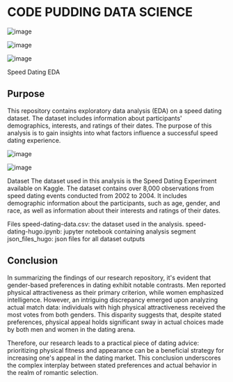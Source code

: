 # CODE PUDDING DATA SCIENCE 

![image](https://github.com/hugotomita1201/code_pudding_data/assets/70402339/81cb218a-29b3-4794-8d34-47b962bafa11)

![image](https://github.com/hugotomita1201/code_pudding_data/assets/70402339/c1f8a5bd-ef8c-4f40-bd16-f1122bdda06c)

![image](https://github.com/hugotomita1201/code_pudding_data/assets/70402339/77540141-9dcc-4a71-bb05-686dcf0aaf7e)

Speed Dating EDA

## Purpose
This repository contains exploratory data analysis (EDA) on a speed dating dataset. The dataset includes information about participants' demographics, interests, and ratings of their dates. The purpose of this analysis is to gain insights into what factors influence a successful speed dating experience.

![image](https://github.com/hugotomita1201/code_pudding_data/assets/70402339/668e8d04-aa6d-4560-a44d-129eeec92190)

![image](https://github.com/hugotomita1201/code_pudding_data/assets/70402339/1ce21495-14f1-404e-9e90-169378276481)


Dataset
The dataset used in this analysis is the Speed Dating Experiment available on Kaggle. The dataset contains over 8,000 observations from speed dating events conducted from 2002 to 2004. It includes demographic information about the participants, such as age, gender, and race, as well as information about their interests and ratings of their dates.

Files
speed-dating-data.csv: the dataset used in the analysis.
speed-dating-hugo.ipynb: jupyter notebook containing analysis segment 
json_files_hugo: json files for all dataset outputs


## Conclusion

In summarizing the findings of our research repository, it's evident that gender-based preferences in dating exhibit notable contrasts. Men reported physical attractiveness as their primary criterion, while women emphasized intelligence. However, an intriguing discrepancy emerged upon analyzing actual match data: individuals with high physical attractiveness received the most votes from both genders. This disparity suggests that, despite stated preferences, physical appeal holds significant sway in actual choices made by both men and women in the dating arena.

Therefore, our research leads to a practical piece of dating advice: prioritizing physical fitness and appearance can be a beneficial strategy for increasing one's appeal in the dating market. This conclusion underscores the complex interplay between stated preferences and actual behavior in the realm of romantic selection.
